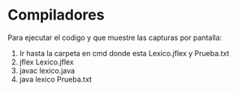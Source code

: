 # Compiladores

Para ejecutar el codigo y que muestre las capturas por pantalla:

1. Ir hasta la carpeta en cmd donde esta Lexico.jflex y Prueba.txt
2. jflex Lexico.jflex
3. javac lexico.java
4. java lexico Prueba.txt
